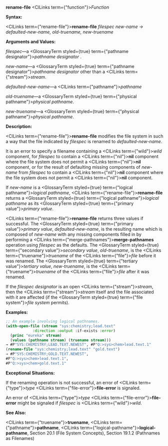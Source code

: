 **rename-file** <ClLinks  term={"function"}><i>Function</i></ClLinks> 



**Syntax:** 



<ClLinks  term={"rename-file"}><b>rename-file</b></ClLinks> *filespec new-name → defaulted-new-name, old-truename, new-truename* 



**Arguments and Values:** 



*filespec*—a <GlossaryTerm styled={true} term={"pathname designator"}><i>pathname designator</i></GlossaryTerm> . 



*new-name*—a <GlossaryTerm styled={true} term={"pathname designator"}><i>pathname designator</i></GlossaryTerm> other than a <ClLinks  term={"stream"}><i>stream</i></ClLinks>. 



*defaulted-new-name*—a <ClLinks  term={"pathname"}><i>pathname</i></ClLinks> 



*old-truename*—a <GlossaryTerm styled={true} term={"physical pathname"}><i>physical pathname</i></GlossaryTerm>. 



*new-truename*—a <GlossaryTerm styled={true} term={"physical pathname"}><i>physical pathname</i></GlossaryTerm>. 



**Description:** 



<ClLinks  term={"rename-file"}><b>rename-file</b></ClLinks> modifies the file system in such a way that the file indicated by *filespec* is renamed to *defaulted-new-name*. 



It is an error to specify a filename containing a <ClLinks  term={"wild"}><i>wild</i></ClLinks> component, for *filespec* to contain a <ClLinks  term={"nil"}><b>nil</b></ClLinks> component where the file system does not permit a <ClLinks  term={"nil"}><b>nil</b></ClLinks> component, or for the result of defaulting missing components of *new-name* from *filespec* to contain a <ClLinks  term={"nil"}><b>nil</b></ClLinks> component where the file system does not permit a <ClLinks  term={"nil"}><b>nil</b></ClLinks> component. 



If *new-name* is a <GlossaryTerm styled={true} term={"logical pathname"}><i>logical pathname</i></GlossaryTerm>, <ClLinks  term={"rename-file"}><b>rename-file</b></ClLinks> returns a <GlossaryTerm styled={true} term={"logical pathname"}><i>logical pathname</i></GlossaryTerm> as its <GlossaryTerm styled={true} term={"primary value"}><i>primary value</i></GlossaryTerm>. 



 



 



<ClLinks  term={"rename-file"}><b>rename-file</b></ClLinks> returns three values if successful. The <GlossaryTerm styled={true} term={"primary value"}><i>primary value</i></GlossaryTerm>, *defaulted-new-name*, is the resulting name which is composed of *new-name* with any missing components filled in by performing a <ClLinks  term={"merge-pathnames"}><b>merge-pathnames</b></ClLinks> operation using *filespec* as the defaults. The <GlossaryTerm styled={true} term={"secondary value"}><i>secondary value</i></GlossaryTerm>, *old-truename*, is the <ClLinks  term={"truename"}><i>truename</i></ClLinks> of the <ClLinks  term={"file"}><i>file</i></ClLinks> before it was renamed. The <GlossaryTerm styled={true} term={"tertiary value"}><i>tertiary value</i></GlossaryTerm>, *new-truename*, is the <ClLinks  term={"truename"}><i>truename</i></ClLinks> of the <ClLinks  term={"file"}><i>file</i></ClLinks> after it was renamed. 



If the *filespec designator* is an open <ClLinks  term={"stream"}><i>stream</i></ClLinks>, then the <ClLinks  term={"stream"}><i>stream</i></ClLinks> itself and the file associated with it are affected (if the <GlossaryTerm styled={true} term={"file system"}><i>file system</i></GlossaryTerm> permits). 



**Examples:**
```lisp
;; An example involving logical pathnames. 
(with-open-file (stream "sys:chemistry;lead.text" 
			:direction :output :if-exists :error) 
  (princ "eureka" stream) 
  (values (pathname stream) (truename stream))) 
→ #P"SYS:CHEMISTRY;LEAD.TEXT.NEWEST", #P"Q:>sys>chem>lead.text.1" 
(rename-file "sys:chemistry;lead.text" "gold.text") 
→ #P"SYS:CHEMISTRY;GOLD.TEXT.NEWEST", 
#P"Q:>sys>chem>lead.text.1", 
#P"Q:>sys>chem>gold.text.1" 
```
**Exceptional Situations:** 



If the renaming operation is not successful, an error of <ClLinks  term={"type"}><i>type</i></ClLinks> <ClLinks  term={"file-error"}><b>file-error</b></ClLinks> is signaled. 



An error of <ClLinks  term={"type"}><i>type</i></ClLinks> <ClLinks  term={"file-error"}><b>file-error</b></ClLinks> might be signaled if *filespec* is <ClLinks  term={"wild"}><i>wild</i></ClLinks>. 



**See Also:** 



<ClLinks  term={"truename"}><b>truename</b></ClLinks>, <ClLinks  term={"pathname"}><b>pathname</b></ClLinks>, <ClLinks  term={"logical-pathname"}><b>logical-pathname</b></ClLinks>, Section 20.1 (File System Concepts), Section 19.1.2 (Pathnames as Filenames) 



